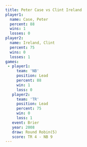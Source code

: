 ```yaml
---
title: Peter Case vs Clint Ireland
player1:              
  name: Case, Peter   
  percent: 88         
  wins: 1             
  losses: 0           
player2:              
  name: Ireland, Clint
  percent: 75         
  wins: 0             
  losses: 1           
games:
 - player1:        
     team: 'NB'    
     position: Lead
     percent: 88   
     win: 1        
     loss: 0       
   player2:        
     team: 'TR'    
     position: Lead
     percent: 75   
     win: 0        
     loss: 1       
   event: Brier        
   year: 2008          
   draw: Round Robin(5)
   score: TR 4 - NB 9  
---
```

